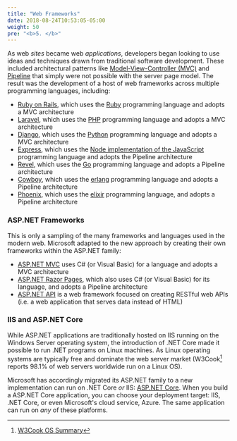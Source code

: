 ```yaml
---
title: "Web Frameworks"
date: 2018-08-24T10:53:05-05:00
weight: 50
pre: "<b>5. </b>"
---
```


As web _sites_ became web _applications_, developers began looking to use ideas and techniques drawn from traditional software development.  These included architectural patterns like [Model-View-Controller (MVC)](https://en.wikipedia.org/wiki/Model%E2%80%93view%E2%80%93controller) and [Pipeline](https://en.wikipedia.org/wiki/Pipeline_(software)) that simply were not possible with the server page model.  The result was the development of a host of web frameworks across multiple programming languages, including:

* [Ruby on Rails](https://rubyonrails.org/), which uses the [Ruby](https://www.ruby-lang.org/en/) programming language and adopts a MVC architecture
* [Laravel](https://laravel.com/), which uses the [PHP](https://www.php.net/) programming language and adopts a MVC architecture
* [Django](https://www.djangoproject.com/), which uses the [Python](https://www.python.org/) programming language and adopts a MVC architecture
* [Express](https://expressjs.com/), which uses the [Node implementation of the JavaScript](https://nodejs.org/en/) programming language and adopts the Pipeline architecture
* [Revel](https://revel.github.io/), which uses the [Go](https://golang.org/) programming language and adopts a Pipeline architecture
* [Cowboy](https://github.com/ninenines/cowboy), which uses the [erlang](https://www.erlang.org/) programming language and adopts a Pipeline architecture
* [Phoenix](https://www.phoenixframework.org/), which uses the [elixir](https://elixir-lang.org/) programming language, and adopts a Pipeline architecture

### ASP.NET Frameworks

This is only a sampling of the many frameworks and languages used in the modern web.  Microsoft adapted to the new approach by creating their own frameworks within the ASP.NET family:

* [ASP.NET MVC](https://dotnet.microsoft.com/apps/aspnet/mvc) uses C# (or Visual Basic) for a language and adopts a MVC architecture
* [ASP.NET Razor Pages](https://docs.microsoft.com/en-us/aspnet/core/tutorials/razor-pages/?view=aspnetcore-3.1), which also uses C# (or Visual Basic) for its language, and adopts a Pipeline architecture
* [ASP.NET API](https://dotnet.microsoft.com/apps/aspnet/apis) is a web framework focused on creating RESTful web APIs (i.e. a web application that serves data instead of HTML)

### IIS and ASP.NET Core

While ASP.NET applications are traditionally hosted on IIS running on the Windows Server operating system, the introduction of .NET Core made it possible to run .NET programs on Linux machines.  As Linux operating systems are typically free and dominate the web server market (W3Cook[^w3cook] reports 98.1% of web servers worldwide run on a Linux OS).

[^w3cook]: [W3Cook OS Summary](https://web.archive.org/web/20150806093859/http://www.w3cook.com/os/summary/)

Microsoft has accordingly migrated its ASP.NET family to a new implementation can run on .NET Core _or_ IIS: [ASP.NET Core](https://docs.microsoft.com/en-us/aspnet/core/?view=aspnetcore-5.0).  When you build a ASP.NET Core application, you can choose your deployment target: IIS, .NET Core, or even Microsoft's cloud service, Azure.  The same application can run on _any_ of these platforms.